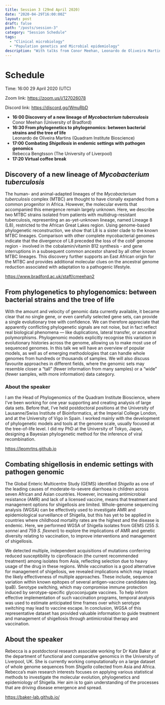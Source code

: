```yaml
---
title: Session 3 (29nd April 2020)
date: "2020-04-29T16:00:00Z"
layout: post
draft: false
path: "/posts/session-3"
category: "Session Schedule"
tags:
  - "Clinical microbiology"
  - "Population genetics and Microbial epidemiology"
description: "With talks from Conor Meehan, Leonardo de Oliveira Martins and Rebecca Bengtsson"
---
```

# Schedule 

Time: 16:00 29 April 2020 (UTC) 

Zoom link: https://zoom.us/j/127026078

Discord link: https://discord.gg/WmuRbD

* **16:00 Discovery of a new lineage of *Mycobacterium tuberculosis*** 
  Conor Meehan (University of Bradford)  
* **16:30 From phylogenetics to phylogenomics: between bacterial strains and the tree of life**  
  Leonardo de Oliveira Martins  (Quadram Institute Bioscience)  
* **17:00 Combating *Shigellosis* in endemic settings with pathogen genomics**  
  Rebecca Bengtsson (The University of Liverpool)   
* **17:20 Virtual coffee break**

## Discovery of a new lineage of *Mycobacterium tuberculosis*
The human- and animal-adapted lineages of the *Mycobacterium tuberculosis* complex (MTBC) are thought to have clonally expanded from a common progenitor in Africa. However, the molecular events that accompanied this emergence remain largely unknown. Here, we describe two MTBC strains isolated from patients with multidrug-resistant tuberculosis, representing an as-yet-unknown lineage, named Lineage 8 (L8), restricted to the African Great Lakes region. Using genome-based phylogenetic reconstruction, we show that L8 is a sister clade to the known MTBC lineages. Comparison with other complete mycobacterial genomes indicate that the divergence of L8 preceded the loss of the cobF genome region - involved in the cobalamin/vitamin B12 synthesis - and gene interruptions in a subsequent common ancestor shared by all other known MTBC lineages. This discovery further supports an East African origin for the MTBC and provides additional molecular clues on the ancestral genome reduction associated with adaptation to a pathogenic lifestyle.

https://www.bradford.ac.uk/staff/cmeehan2


## From phylogenetics to phylogenomics: between bacterial strains and the tree of life
With the amount and velocity of genomic data currently available, it became clear that no single gene, or even carefully selected gene sets, can provide a single evolutionary tree with confidence. We can therefore appreciate that apparently conflicting phylogenetic signals are not noise, but in fact reflect real biological phenomena ―  like duplications, lateral transfer, or ancestral polymorphisms. Phylogenomic models explicitly recognise this variation in evolutionary histories across the genome, allowing us to make most use of sequenced genomes. In this talk we will have an overview of popular models, as well as of emerging methodologies that can handle whole genomes from hundreds or thousands of samples.  We will also discuss favourite approaches in different fields, where the genomic sets may resemble closer a “tall” (fewer information from many samples) or a “wide” (fewer samples, with more information) data category.

### About the speaker
I am the Head of Phylogenomics of the Quadram Institute Bioscience, where I’ve been working for one year supporting and creating analysis of large data sets. Before that, I’ve held postdoctoral positions at the University of Lausanne/Swiss Institute of Bioinformatics, at the Imperial College London, and at the University of Vigo in Spain. I worked mainly with the development of phylogenetic models and tools at the genome scale, usually focused at the tree-of-life level. I did my PhD at the University of Tokyo, Japan, designing a Bayesian phylogenetic method for the inference of viral recombination.   

https://leomrtns.github.io

## Combating shigellosis in endemic settings with pathogen genomic 
The Global Enteric Multicentre Study (GEMS) identified *Shigella* as one of the leading causes of moderate-to-severe diarrhoea in children across seven African and Asian countries. However, increasing antimicrobial resistance (AMR) and lack of a licensed vaccine, means that treatment and management options for shigellosis are limited. Whole-genome sequencing analysis (WGSA) can be effectively used to investigate AMR and epidemiological surveillance of Shigella, but this has yet to be applied in countries where childhood mortality rates are the highest and the disease is endemic. Here, we performed WGSA of Shigella isolates from GEMS (255 *S. sonnei* and 759 *S. flexneri*) to explore the implications of AMR and genetic diversity relating to vaccination, to improve interventions and management of shigellosis.

We detected multiple, independent acquisitions of mutations conferring reduced susceptibility to ciprofloxacin (the current recommended treatment) among isolates from Asia, reflecting selection due to heavy usage of the drug in these regions. While vaccination is a good alternative for management of shigellosis, we revealed implications which may impact the likely effectiveness of multiple approaches. These include, sequence variation within known epitopes of several antigen-vaccine candidates (eg. IpaB). Serotype switching, which may compromise immune protection induced by serotype-specific glycoconjugate vaccines. To help inform effective implementation of such vaccination programs, temporal analysis was used to estimate anticipated time frames over which serotype switching may lead to vaccine escape. In conclusion, WGSA of this representative dataset has provided valuable information to guide treatment and management of shigellosis through antimicrobial therapy and vaccination.

## About the speaker
Rebecca is a postdoctoral research associate working for Dr Kate Baker at the department of functional and comparative genomics in the University of Liverpool, UK. She is currently working computationally on a large dataset of whole genome sequences from *Shigella* collected from Asia and Africa. Rebecca’s main research interests focuses on applying various statistical methods to investigate the molecular evolution, phylogenetics and epidemiology of Shigella. Her aim is to gain understanding of the processes that are driving disease emergence and spread.

https://baker-lab.github.io/